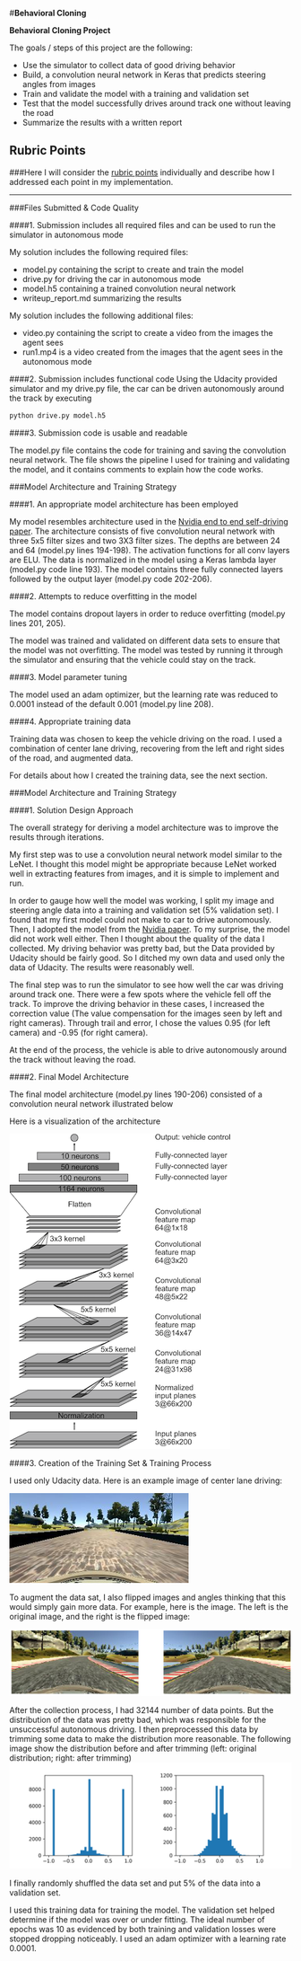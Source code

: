 #**Behavioral Cloning** 


**Behavioral Cloning Project**

The goals / steps of this project are the following:
* Use the simulator to collect data of good driving behavior
* Build, a convolution neural network in Keras that predicts steering angles from images
* Train and validate the model with a training and validation set
* Test that the model successfully drives around track one without leaving the road
* Summarize the results with a written report


[//]: # (Image References)

[image1]: ./images/Nvidia-cnn-architecture.png "Model Visualization"
[image2]: ./images/center-line-driving.jpg "center line driving image"
[image3]: ./images/center-line-driving-flip.png "center line driving image flipped"
[image4]: ./images/data-distribution.png "data distribution"


## Rubric Points
###Here I will consider the [rubric points](https://review.udacity.com/#!/rubrics/432/view) individually and describe how I addressed each point in my implementation.  

---
###Files Submitted & Code Quality

####1. Submission includes all required files and can be used to run the simulator in autonomous mode

My solution includes the following required files:
* model.py containing the script to create and train the model
* drive.py for driving the car in autonomous mode
* model.h5 containing a trained convolution neural network 
* writeup_report.md summarizing the results

My solution includes the following additional files:
* video.py containing the script to create a video from the images the agent sees
* run1.mp4 is a video created from the images that the agent sees in the autonomous mode 

####2. Submission includes functional code
Using the Udacity provided simulator and my drive.py file, the car can be driven autonomously around the track by executing 
```sh
python drive.py model.h5
```

####3. Submission code is usable and readable

The model.py file contains the code for training and saving the convolution neural network. The file shows the pipeline I used for training and validating the model, and it contains comments to explain how the code works.

###Model Architecture and Training Strategy

####1. An appropriate model architecture has been employed

My model resembles architecture used in the [Nvidia end to end self-driving paper](https://devblogs.nvidia.com/parallelforall/deep-learning-self-driving-cars/).
The architecture consists of five convolution neural network with three 5x5 filter sizes and two 3X3 filter sizes. The depths are between 24 and 64 (model.py lines 194-198). 
The activation functions for all conv layers are ELU. The data is normalized in the model using a Keras lambda layer (model.py code line 193). The model contains three fully
connected layers followed by the output layer (model.py code 202-206).  

####2. Attempts to reduce overfitting in the model

The model contains dropout layers in order to reduce overfitting (model.py lines 201, 205). 

The model was trained and validated on different data sets to ensure that the model was not overfitting. The model was tested by running it through the simulator and ensuring that the vehicle could stay on the track.

####3. Model parameter tuning

The model used an adam optimizer, but the learning rate was reduced to 0.0001 instead of the default 0.001 (model.py line 208).

####4. Appropriate training data

Training data was chosen to keep the vehicle driving on the road. I used a combination of center lane driving, recovering from the left and right sides of the road, and augmented data. 

For details about how I created the training data, see the next section. 

###Model Architecture and Training Strategy

####1. Solution Design Approach

The overall strategy for deriving a model architecture was to improve the results through iterations. 

My first step was to use a convolution neural network model similar to the LeNet. I thought this model might be appropriate because LeNet worked well in extracting features from images, and it is simple to implement and run.

In order to gauge how well the model was working, I split my image and steering angle data into a training and validation set (5% validation set). I found that my first model could not make to car to drive autonomously. 
Then, I adopted the model from the [Nvidia paper](https://devblogs.nvidia.com/parallelforall/deep-learning-self-driving-cars/). To my surprise, the model did not work well either. Then I thought about the quality of the data I collected.
My driving behavior was pretty bad, but the Data provided by Udacity should be fairly good. So I ditched my own data and used only the data of Udacity. The results were reasonably well.

The final step was to run the simulator to see how well the car was driving around track one. There were a few spots where the vehicle fell off the track. To improve the driving behavior in these cases, I increased the correction value (The value 
compensation for the images seen by left and right cameras). Through trail and error, I chose the values 0.95 (for left camera) and -0.95 (for right camera).

At the end of the process, the vehicle is able to drive autonomously around the track without leaving the road.

####2. Final Model Architecture

The final model architecture (model.py lines 190-206) consisted of a convolution neural network illustrated below 

Here is a visualization of the architecture 

![Model architecture][image1]

####3. Creation of the Training Set & Training Process

I used only Udacity data. Here is an example image of center lane driving:

![center line driving image][image2]


To augment the data sat, I also flipped images and angles thinking that this would simply gain more data. For example, here is the image. The left is the original image, and the right is the flipped image:

![center line driving image flipped][image3]


After the collection process, I had 32144 number of data points. But the distribution of the data was pretty bad, which was responsible for the unsuccessful autonomous driving. 
I then preprocessed this data by trimming some data to make the distribution more reasonable. The following image show the distribution before and after trimming (left: original distribution; right: after trimming)
![data distribution][image4]

I finally randomly shuffled the data set and put 5% of the data into a validation set. 

I used this training data for training the model. The validation set helped determine if the model was over or under fitting. The ideal number of epochs was 10 as evidenced by both training and validation losses were stopped dropping noticeably.
I used an adam optimizer with a learning rate 0.0001.
